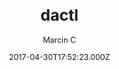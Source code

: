 ---
title: dactl
github: https://github.com/melangue/dactl
demo: https://melangue.github.io/dactl/
author: Marcin C
ssg:
  - Jekyll
cms:
  - Markdown
date: 2017-04-30T17:52:23.000Z
description: Modern, fast and configurable Jekyll theme with some tricks up it's sleeve.
draft: true
publish_date: '2017-04-30T17:52:23Z'
update_date: '2021-08-13T15:12:58Z'
github_star: 206
github_fork: 165
---